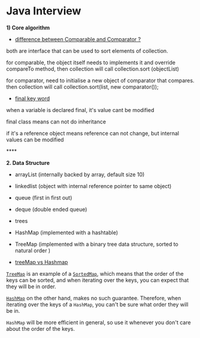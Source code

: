 # Java Interview

**1\) Core algorithm** 

* [difference between Comparable and Comparator ?](https://www.tutorialspoint.com/difference-between-comparable-and-comparator-in-java)

both are interface that can be used to sort elements of collection.

for comparable, the object itself needs to implements it and override compareTo method, then collection will call collection.sort \(objectList\)

for comparator, need to initialise a new object of comparator that compares. then collection will call collection.sort\(list, new comparator\(\)\);

* [final key word](https://www.geeksforgeeks.org/final-keyword-java/)

when a variable is declared final, it's value cant be modified 

final class means can not do inheritance 

if it's a reference object means reference can not change, but internal values can be modified 

\*\*\*\*

**2. Data Structure** 

* arrayList \(internally backed by array, default size 10\)
* linkedlist \(object with internal reference pointer to same object\)
* queue \(first in first out\) 
* deque \(double ended queue\)
* trees 
* HashMap \(implemented with a hashtable\)
* TreeMap \(implemented with a binary tree data structure, sorted to natural order \) 



* [treeMap vs Hashmap ](https://stackoverflow.com/questions/2444359/what-is-the-difference-between-a-hashmap-and-a-treemap)

[`TreeMap`](http://java.sun.com/javase/6/docs/api/java/util/TreeMap.html) is an example of a [`SortedMap`](http://java.sun.com/javase/6/docs/api/java/util/SortedMap.html), which means that the order of the keys can be sorted, and when iterating over the keys, you can expect that they will be in order.

[`HashMap`](http://java.sun.com/javase/6/docs/api/java/util/HashMap.html) on the other hand, makes no such guarantee. Therefore, when iterating over the keys of a `HashMap`, you can't be sure what order they will be in.

`HashMap` will be more efficient in general, so use it whenever you don't care about the order of the keys.


